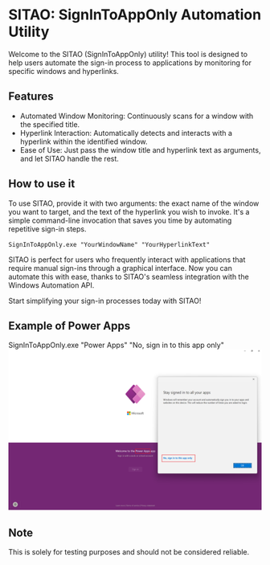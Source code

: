 # SITAO: SignInToAppOnly Automation Utility
Welcome to the SITAO (SignInToAppOnly) utility! This tool is designed to help users automate the sign-in process to applications by monitoring for specific windows and hyperlinks.

## Features
- Automated Window Monitoring: Continuously scans for a window with the specified title.
- Hyperlink Interaction: Automatically detects and interacts with a hyperlink within the identified window.
- Ease of Use: Just pass the window title and hyperlink text as arguments, and let SITAO handle the rest.

## How to use it 
To use SITAO, provide it with two arguments: the exact name of the window you want to target, and the text of the hyperlink you wish to invoke. It's a simple command-line invocation that saves you time by automating repetitive sign-in steps.

```
SignInToAppOnly.exe "YourWindowName" "YourHyperlinkText"
```

SITAO is perfect for users who frequently interact with applications that require manual sign-ins through a graphical interface. Now you can automate this with ease, thanks to SITAO's seamless integration with the Windows Automation API.

Start simplifying your sign-in processes today with SITAO!


## Example of Power Apps
SignInToAppOnly.exe "Power Apps" "No, sign in to this app only"
![Alt text](PowerApps.png)

## Note
This is solely for testing purposes and should not be considered reliable.